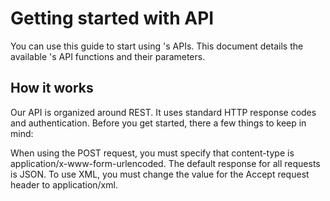 # Getting started with   API
You can use this guide to start using  's APIs.
This document details the available  's API functions and their parameters.

## How it works
Our API is organized around REST. It uses standard HTTP response codes and authentication. Before you get started, there a few things to keep in mind:

When using the POST request, you must specify that content-type is application/x-www-form-urlencoded.
The default response for all requests is JSON. To use XML, you must change the value for the Accept request header to application/xml.

